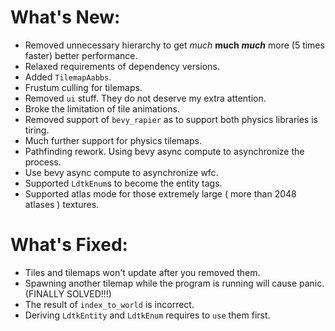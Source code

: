 # What's New:

- Removed unnecessary hierarchy to get *much* **much** ***much*** more (5 times faster) better performance.
- Relaxed requirements of dependency versions.
- Added `TilemapAabbs`.
- Frustum culling for tilemaps.
- Removed `ui` stuff. They do not deserve my extra attention.
- Broke the limitation of tile animations.
- Removed support of `bevy_rapier` as to support both physics libraries is tiring.
- Much further support for physics tilemaps.
- Pathfinding rework. Using bevy async compute to asynchronize the process.
- Use bevy async compute to asynchronize wfc.
- Supported `LdtkEnum`s to become the entity tags.
- Supported atlas mode for those extremely large ( more than 2048 atlases ) textures.

# What's Fixed:

- Tiles and tilemaps won't update after you removed them.
- Spawning another tilemap while the program is running will cause panic. (FINALLY SOLVED!!!)
- The result of `index_to_world` is incorrect.
- Deriving `LdtkEntity` and `LdtkEnum` requires to `use` them first.
